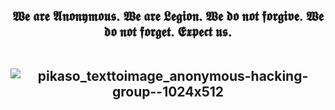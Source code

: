 <h2 align="center"> 𝖂𝖊 𝖆𝖗𝖊 𝕬𝖓𝖔𝖓𝖞𝖒𝖔𝖚𝖘. 𝖂𝖊 𝖆𝖗𝖊 𝕷𝖊𝖌𝖎𝖔𝖓. 𝖂𝖊 𝖉𝖔 𝖓𝖔𝖙 𝖋𝖔𝖗𝖌𝖎𝖛𝖊. 𝖂𝖊 𝖉𝖔 𝖓𝖔𝖙 𝖋𝖔𝖗𝖌𝖊𝖙. 𝕰𝖝𝖕𝖊𝖈𝖙 𝖚𝖘.

<br>
<br>

![pikaso_texttoimage_anonymous-hacking-group--1024x512](https://github.com/user-attachments/assets/19c37ccd-8de7-4170-abdc-7faf4991b374)
